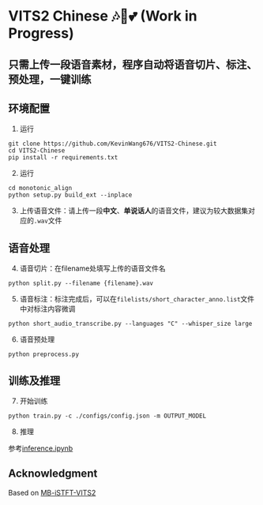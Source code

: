 # VITS2 Chinese 🎶🌟💕 (Work in Progress)
## 只需上传一段语音素材，程序自动将语音切片、标注、预处理，一键训练
## 环境配置
1. 运行
```
git clone https://github.com/KevinWang676/VITS2-Chinese.git
cd VITS2-Chinese
pip install -r requirements.txt
```
2. 运行
```
cd monotonic_align
python setup.py build_ext --inplace
```
3. 上传语音文件：请上传一段**中文**、**单说话人**的语音文件，建议为较大数据集对应的`.wav`文件
## 语音处理
4. 语音切片：在filename处填写上传的语音文件名
```
python split.py --filename {filename}.wav
```
5. 语音标注：标注完成后，可以在`filelists/short_character_anno.list`文件中对标注内容微调
```
python short_audio_transcribe.py --languages "C" --whisper_size large
```
6. 语音预处理
```
python preprocess.py
```
## 训练及推理
7. 开始训练
```
python train.py -c ./configs/config.json -m OUTPUT_MODEL
```
8. 推理

参考[inference.ipynb](https://github.com/KevinWang676/VITS2-Chinese/blob/main/inference.ipynb)

## Acknowledgment
Based on [MB-iSTFT-VITS2](https://github.com/FENRlR/MB-iSTFT-VITS2)

